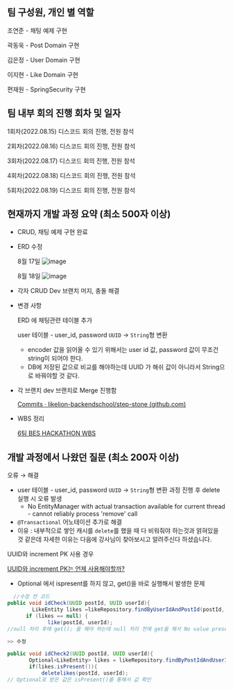 ## 팀 구성원, 개인 별 역할


조연준 - 채팅 예제 구현

곽동욱 - Post Domain 구현

김은정 - User Domain 구현

이지현 - Like Domain 구현

편재원 - SpringSecurity 구현

## 팀 내부 회의 진행 회차 및 일자


1회차(2022.08.15) 디스코드 회의 진행, 전원 참석

2회차(2022.08.16) 디스코드 회의 진행, 전원 참석

3회차(2022.08.17) 디스코드 회의 진행, 전원 참석

4회차(2022.08.18) 디스코드 회의 진행, 전원 참석

5회차(2022.08.19) 디스코드 회의 진행, 전원 참석

## 현재까지 개발 과정 요약 (최소 500자 이상)


- CRUD, 채팅 예제 구현 완료

- ERD 수정


  8월 17일
  ![image](https://user-images.githubusercontent.com/47443884/185881429-3a994f44-0f48-4629-8fb4-16a60ba36e1b.png)
  
    8월 18일
  ![image](https://user-images.githubusercontent.com/47443884/185881689-b68177e6-9677-4d04-8ab1-175ba35bec54.png)

- 각자 CRUD Dev 브랜치 머지, 충돌 해결


- 변경 사항
    
    ERD 에 채팅관련 테이블 추가
    
    user 테이블 - user_id, password `UUID` → `String`형 변환
    
    - encoder 값을 읽어올 수 있기 위해서는 user id 값, password 값이 무조건 string이 되어야 한다.
    - DB에 저장된 값으로 비교를 해야하는데
    UUID 가 해쉬 값이 아니라서 String으로 바꿔야할 것 같다.

- 각 브랜치 dev 브랜치로 Merge 진행함
    
    [Commits · likelion-backendschool/step-stone (github.com)](https://github.com/likelion-backendschool/step-stone/commits/dev)
    
- WBS 정리
    
    [6팀 BES HACKATHON WBS](https://docs.google.com/spreadsheets/d/1X-_-lXIVWIaiEIx_dEUlg7xBh-RDNaCbqwH0ymMxqag/edit#gid=0)
    

## 개발 과정에서 나왔던 질문 (최소 200자 이상)


오류 → 해결

- user 테이블 - user_id, password `UUID` → `String`형 변환 과정 진행 후 delete 실행 시 오류 발생
    - No EntityManager with actual transaction available for current thread - cannot reliably process 'remove' call
- `@Transactional` 어노테이션 추가로 해결
- 이유 : 내부적으로 쌓인 캐시를 `delete`를 했을 때 다 비워줘야 하는것과 얽혀있을 것 같은데 자세한 이유는 다음에 강사님이 찾아보시고 알려주신다 하셨습니다.

UUID와 increment PK 사용 경우

[UUID와 increment PK는 언제 사용해야할까?](https://americanopeople.tistory.com/378)

- Optional 에서 ispresent를 하지 않고, get()을 바로 실행해서 발생한 문제

```Java
  //수정 전 코드
public void idCheck(UUID postId, UUID userId){
		LikeEntity likes =likeRepository.findByUserIdAndPostId(postId, userId).get();   
	  if (likes == null) {  
			 like(postId, userId);  
//null 처리 후에 get(); 을 해야 하는데 null 처리 전에 get을 해서 No value present 발생(?)

>> 수정

public void idCheck2(UUID postId, UUID userId){
       Optional<LikeEntity> likes = likeRepository.findByPostIdAndUserId(postId, userId); 
       if(likes.isPresent()){
           deletelikes(postId, userId);
// Optional로 받은 값은 isPresent()를 통해서 값 확인
  ```

